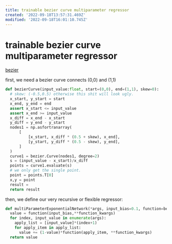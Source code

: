 ```yaml
---
title: trainable bezier curve multiparameter regressor
created: '2022-09-18T13:57:31.469Z'
modified: '2022-09-18T16:01:10.745Z'
---
```


# trainable bezier curve multiparameter regressor

[bezier](https://pypi.org/project/bezier/)

first, we need a bezier curve connects (0,0) and (1,1)

```python
def bezierCurve(input_value:float, start=(0,0), end=(1,1), skew=0):
  # skew: (-0.5,0.5) otherwise this shit will look ugly.
  x_start, y_start = start
  x_end, y_end = end
  assert x_start <= input_value
  assert x_end >= input_value
  x_diff = x_end - x_start
  y_diff = y_end - y_start
  nodes1 = np.asfortranarray(
      [
          [x_start, x_diff * (0.5 + skew), x_end],
          [y_start, y_diff * (0.5 - skew), y_end],
      ]
  )
  curve1 = bezier.Curve(nodes1, degree=2)
  s = (input_value - x_start)/x_diff
  points = curve1.evaluate(s)
  # we only get the single point.
  point = points.T[0]
  x,y = point
  result = 
  return result

```

then, we define our very recursive or flexible regressor:

```python
def multiParameterExponentialNetwork(*args, input_bias=0.1, function=bezierCurve, function_kwargs = {'start':(0,0),'end':(1,1)'skew':0}):
  value = function(input_bias,**function_kwargs)
  for index, input_value in enumerate(args):
    apply_list = [input_value]*(index+1)
    for apply_item in apply_list:
      value += (1-value)*function(apply_item, **function_kwargs)
  return value

```
